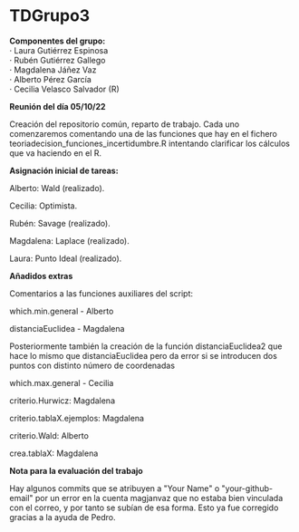 # TDGrupo3
**Componentes del grupo:**    
· Laura Gutiérrez Espinosa  
· Rubén Gutiérrez Gallego  
· Magdalena Jáñez Vaz  
· Alberto Pérez García  
· Cecilia Velasco Salvador (R)  

**Reunión del día 05/10/22**

Creación del repositorio común, reparto de trabajo. Cada uno comenzaremos comentando una de las funciones que hay en el fichero teoriadecision_funciones_incertidumbre.R intentando clarificar los cálculos que va haciendo en el R.

**Asignación inicial de tareas:**

Alberto: Wald (realizado).

Cecilia: Optimista. 

Rubén: Savage (realizado). 

Magdalena: Laplace (realizado). 

Laura: Punto Ideal (realizado). 


**Añadidos extras**

Comentarios a las funciones auxiliares del script:

which.min.general - Alberto

distanciaEuclidea - Magdalena

Posteriormente también la creación de la función distanciaEuclidea2 que hace lo mismo que distanciaEuclidea pero da error si se introducen dos puntos con distinto número de coordenadas

which.max.general - Cecilia

criterio.Hurwicz: Magdalena

criterio.tablaX.ejemplos: Magdalena

criterio.Wald: Alberto

crea.tablaX: Magdalena


**Nota para la evaluación del trabajo**

Hay algunos commits que se atribuyen a "Your Name" o "your-github-email" por un error en la cuenta magjanvaz que no estaba bien vinculada con el correo, y por tanto se subían de esa forma. Esto ya fue corregido gracias a la ayuda de Pedro.
